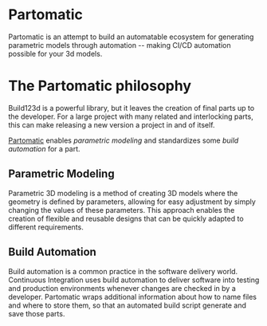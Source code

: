 # Partomatic

Partomatic is an attempt to build an automatable ecosystem for generating parametric models through automation -- making CI/CD automation possible for your 3d models.

# The Partomatic philosophy

Build123d is a powerful library, but it leaves the creation of final parts up to the developer. For a large project with many related and interlocking parts, this can make releasing a new version a project in and of itself.

[Partomatic](https://github.com/x0pherl/partomatic) enables _parametric modeling_ and standardizes some _build automation_ for a part.

## Parametric Modeling
Parametric 3D modeling is a method of creating 3D models where the geometry is defined by parameters, allowing for easy adjustment by simply changing the values of these parameters. This approach enables the creation of flexible and reusable designs that can be quickly adapted to different requirements.

## Build Automation

Build automation is a common practice in the software delivery world. Continuous Integration uses build automation to deliver software into testing and production environments whenever changes are checked in by a developer. Partomatic wraps additional information about how to name files and where to store them, so that an automated build script generate and save those parts.
